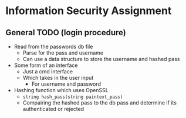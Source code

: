 # Information Security Assignment

## General TODO (login procedure)
- Read from the passwords db file
  - Parse for the pass and username
  - Can use a data structure to store the username and hashed pass 
- Some form of an interface
  - Just a cmd interface
  - Which takes in the user input
    - For username and password
- Hashing function which uses OpenSSL
  - ```string hash_pass(string paintext_pass)```
  - Compairing the hashed pass to the db pass and determine if its authenticated or rejected
